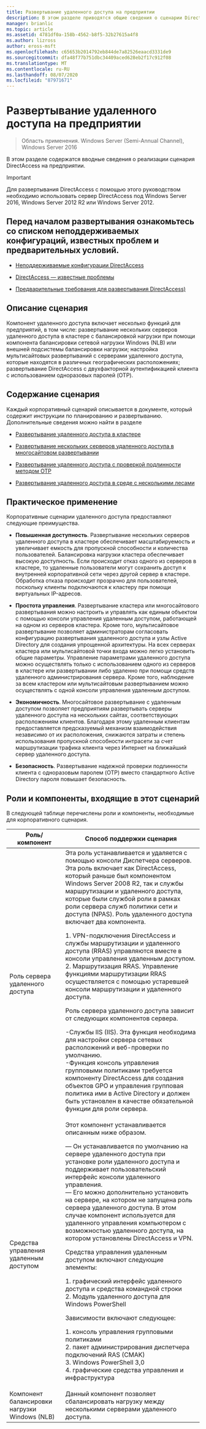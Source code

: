 ```yaml
---
title: Развертывание удаленного доступа на предприятии
description: В этом разделе приводятся общие сведения о сценарии DirectAccess в Windows Server 2016 для предприятия.
manager: brianlic
ms.topic: article
ms.assetid: 4781df0a-158b-4562-b8f5-32b27615a4f8
ms.author: lizross
author: eross-msft
ms.openlocfilehash: c65653b2014792eb844de7a82526eaacd3331de9
ms.sourcegitcommit: dfa48f77b751dbc34409aced628eb2f17c912f08
ms.translationtype: MT
ms.contentlocale: ru-RU
ms.lasthandoff: 08/07/2020
ms.locfileid: "87971671"
---
```

# <a name="deploy-remote-access-in-an-enterprise"></a>Развертывание удаленного доступа на предприятии

>Область применения. Windows Server (Semi-Annual Channel), Windows Server 2016

В этом разделе содержатся вводные сведения о реализации сценария DirectAccess на предприятии.


> [!IMPORTANT]
> Для развертывания DirectAccess с помощью этого руководством необходимо использовать сервер DirectAccess под Windows Server 2016, Windows Server 2012 R2 или Windows Server 2012.

## <a name="before-you-begin-deploying-see-the-list-of-unsupported-configurations-known-issues-and-prerequisites"></a>Перед началом развертывания ознакомьтесь со списком неподдерживаемых конфигураций, известных проблем и предварительных условий.

-   [Неподдерживаемые конфигурации DirectAccess](../directaccess/directaccess-unsupported-configurations.md)

-   [DirectAccess — известные проблемы](../directaccess/directaccess-known-issues.md)

-   [Предварительные требования для развертывания DirectAccess)](../directaccess/prerequisites-for-deploying-directaccess.md)

## <a name="scenario-description"></a><a name="BKMK_OVER"></a>Описание сценария
Компонент удаленного доступа включает несколько функций для предприятий, в том числе: развертывание нескольких серверов удаленного доступа в кластере с балансировкой нагрузки при помощи компонента балансировки сетевой нагрузки Windows (NLB) или внешней подсистемы балансировки нагрузки; настройка мультисайтовых развертываний с серверами удаленного доступа, которые находятся в различных географических расположениях; развертывание DirectAccess с двухфакторной аутентификацией клиента с использованием одноразовых паролей (OTP).

## <a name="in-this-scenario"></a>Содержание сценария
Каждый корпоративный сценарий описывается в документе, который содержит инструкции по планированию и развертыванию. Дополнительные сведения можно найти в разделе

-   [Развертывание удаленного доступа в кластере](cluster/Deploy-Remote-Access-In-Cluster.md)

-   [Развертывание нескольких серверов удаленного доступа в многосайтовом развертывании](multisite/Deploy-Multiple-Remote-Access-Servers-in-a-Multisite-Deployment.md)

-   [Развертывание удаленного доступа с проверкой подлинности методом OTP](otp/Deploy-RA-OTP.md)

-   [Развертывание удаленного доступа в среде с несколькими лесами](multi-forest/Deploy-Remote-Access-in-a-Multi-Forest-Environment.md)

## <a name="practical-applications"></a><a name="BKMK_APP"></a>Практическое применение
Корпоративные сценарии удаленного доступа предоставляют следующие преимущества.

-   **Повышенная доступность**. Развертывание нескольких серверов удаленного доступа в кластере обеспечивает масштабируемость и увеличивает емкость для пропускной способности и количества пользователей. Балансировка нагрузки кластера обеспечивает высокую доступность. Если происходит отказ одного из серверов в кластере, то удаленные пользователи могут сохранить доступ к внутренней корпоративной сети через другой сервер в кластере. Обработка отказа происходит прозрачно для пользователей, поскольку клиенты подключаются к кластеру при помощи виртуальных IP-адресов.

-   **Простота управления**. Развертывание кластера или многосайтового развертывания можно настроить и управлять как единым объектом с помощью консоли управления удаленным доступом, работающей на одном из серверов кластера. Кроме того, мультисайтовое развертывание позволяет администраторам согласовать конфигурацию развертывания удаленного доступа и узлы Active Directory для создания упрощенной архитектуры. На всех серверах кластера или мультисайтовой точки входа можно легко установить общие параметры. Управление параметрами удаленного доступа можно осуществлять только с использованием одного из серверов в кластере или развертывании либо удаленно при помощи средств удаленного администрирования сервера. Кроме того, наблюдение за всем кластером или мультисайтовым развертыванием можно осуществлять с одной консоли управления удаленным доступом.

-   **Экономичность**. Многосайтовое развертывание с удаленным доступом позволяет предприятиям развертывать серверы удаленного доступа на нескольких сайтах, соответствующих расположениям клиентов. Благодаря этому удаленным клиентам предоставляется предсказуемый механизм взаимодействия независимо от их расположения, снижаются затраты и степень использования пропускной способности интрасети за счет маршрутизации трафика клиента через Интернет на ближайший сервер удаленного доступа.

-   **Безопасность**. Развертывание надежной проверки подлинности клиента с одноразовым паролем (OTP) вместо стандартного Active Directory пароля повышает безопасность.

## <a name="roles-and-features-included-in-this-scenario"></a><a name="BKMK_NEW"></a>Роли и компоненты, входящие в этот сценарий
В следующей таблице перечислены роли и компоненты, необходимые для корпоративного сценария.

|Роль/компонент|Способ поддержки сценария|
|---------|-----------------|
|Роль сервера удаленного доступа|Эта роль устанавливается и удаляется с помощью консоли Диспетчера серверов. Эта роль включает как DirectAccess, который раньше был компонентом Windows Server 2008 R2, так и службы маршрутизации и удаленного доступа, которые были службой роли в рамках роли сервера служб политики сети и доступа (NPAS). Роль удаленного доступа включает два компонента.<p>1. VPN-подключения DirectAccess и службы маршрутизации и удаленного доступа (RRAS) управляются вместе в консоли управления удаленным доступом.<br />2. Маршрутизация RRAS. Управление функциями маршрутизации RRAS осуществляется с помощью устаревшей консоли маршрутизации и удаленного доступа.<p>Роль сервера удаленного доступа зависит от следующих компонентов сервера.<p>-Службы IIS (IIS). Эта функция необходима для настройки сервера сетевых расположений и веб-проверки по умолчанию.<br />-Функция консоль управления групповыми политиками требуется компоненту DirectAccess для создания объектов GPO и управления групповая политика ими в Active Directory и должен быть установлен в качестве обязательной функции для роли сервера.|
|Средства управления удаленным доступом|Этот компонент устанавливается описанным ниже образом.<p>— Он устанавливается по умолчанию на сервере удаленного доступа при установке роли удаленного доступа и поддерживает пользовательский интерфейс консоли удаленного управления.<br />— Его можно дополнительно установить на сервере, на котором не запущена роль сервера удаленного доступа. В этом случае компонент используется для удаленного управления компьютером с возможностью удаленного доступа, на котором установлены DirectAccess и VPN.<p>Средства управления удаленным доступом включают следующие элементы:<p>1. графический интерфейс удаленного доступа и средства командной строки<br />2. Модуль удаленного доступа для Windows PowerShell<p>Зависимости включают следующее:<p>1. консоль управления групповыми политиками<br />2. пакет администрирования диспетчера подключений RAS (CMAK)<br />3. Windows PowerShell 3,0<br />4. графические средства управления и инфраструктура|
|Компонент балансировки нагрузки Windows (NLB)|Данный компонент позволяет сбалансировать нагрузку между несколькими серверами удаленного доступа.|



